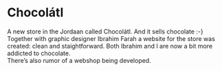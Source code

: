 <!--
  id: 2153
  slug: chocolatl
  type: fortpolio
  content: <p>A new store in the Jordaan called Chocolátl. And it sells chocolate :-}<br /> Together with graphic designer Ibrahim Farah a website for the store was created: clean and staightforward. Both Ibrahim and I are now a bit more addicted to chocolate.<br /> There&#8217;s also rumor of a webshop being developed.</p> 
  categories: javascript,frontend,HTML/CSS,backend
  tags: CSS,HTML,Wordpress,interaction design,concept
  datefrom: 2013-03-01
  dateto: 2013-05-01
  incv: true
  inportfolio: true
  clients: 
  collaboration: Ibrahim Farah
  prizes: 
  thumbnail: chocolatl1.jpg
  image: chocolatl1.jpg
  images: chocolatl2.jpg,chocolatl3.jpg,chocolatl1.jpg
-->

# Chocolátl

<p>A new store in the Jordaan called Chocolátl. And it sells chocolate :-}<br />
Together with graphic designer Ibrahim Farah a website for the store was created: clean and staightforward. Both Ibrahim and I are now a bit more addicted to chocolate.<br />
There&#8217;s also rumor of a webshop being developed.</p>

